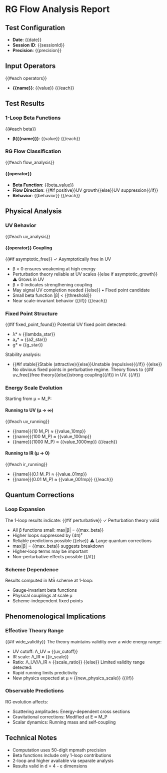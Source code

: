 # RG Flow Analysis Report

## Test Configuration
- **Date**: {{date}}
- **Session ID**: {{sessionId}}
- **Precision**: {{precision}}

## Input Operators
{{#each operators}}
- **{{name}}**: {{value}}
{{/each}}

## Test Results

### 1-Loop Beta Functions
{{#each beta}}
- **β({{name}})**: {{value}}
{{/each}}

### RG Flow Classification
{{#each flow_analysis}}
#### {{operator}}
- **Beta Function**: {{beta_value}}
- **Flow Direction**: {{#if positive}}UV growth{{else}}UV suppression{{/if}}
- **Behavior**: {{behavior}}
{{/each}}

## Physical Analysis

### UV Behavior
{{#each uv_analysis}}
#### {{operator}} Coupling
{{#if asymptotic_free}}
✓ Asymptotically free in UV
- β < 0 ensures weakening at high energy
- Perturbation theory reliable at UV scales
{{else if asymptotic_growth}}
⚠️ Grows in UV
- β > 0 indicates strengthening coupling
- May signal UV completion needed
{{else}}
• Fixed point candidate
- Small beta function |β| < {{threshold}}
- Near scale-invariant behavior
{{/if}}
{{/each}}

### Fixed Point Structure
{{#if fixed_point_found}}
Potential UV fixed point detected:
- λ* ≈ {{lambda_star}}
- a₂* ≈ {{a2_star}}
- g* ≈ {{g_star}}

Stability analysis:
- {{#if stable}}Stable (attractive){{else}}Unstable (repulsive){{/if}}
{{else}}
No obvious fixed points in perturbative regime.
Theory flows to {{#if uv_free}}free theory{{else}}strong coupling{{/if}} in UV.
{{/if}}

### Energy Scale Evolution
Starting from μ = M_P:

#### Running to UV (μ → ∞)
{{#each uv_running}}
- {{name}}(10 M_P) ≈ {{value_10mp}}
- {{name}}(100 M_P) ≈ {{value_100mp}}
- {{name}}(1000 M_P) ≈ {{value_1000mp}}
{{/each}}

#### Running to IR (μ → 0)
{{#each ir_running}}
- {{name}}(0.1 M_P) ≈ {{value_01mp}}
- {{name}}(0.01 M_P) ≈ {{value_001mp}}
{{/each}}

## Quantum Corrections

### Loop Expansion
The 1-loop results indicate:
{{#if perturbative}}
✓ Perturbation theory valid
- All β functions small: max|β| = {{max_beta}}
- Higher loops suppressed by (4π)²
- Reliable predictions possible
{{else}}
⚠️ Large quantum corrections
- max|β| = {{max_beta}} suggests breakdown
- Higher-loop terms may be important
- Non-perturbative effects possible
{{/if}}

### Scheme Dependence
Results computed in MS̄ scheme at 1-loop:
- Gauge-invariant beta functions
- Physical couplings at scale μ
- Scheme-independent fixed points

## Phenomenological Implications

### Effective Theory Range
{{#if wide_validity}}
The theory maintains validity over a wide energy range:
- UV cutoff: Λ_UV ≈ {{uv_cutoff}}
- IR scale: Λ_IR ≈ {{ir_scale}}
- Ratio: Λ_UV/Λ_IR ≈ {{scale_ratio}}
{{else}}
Limited validity range detected:
- Rapid running limits predictivity
- New physics expected at μ ≈ {{new_physics_scale}}
{{/if}}

### Observable Predictions
RG evolution affects:
- Scattering amplitudes: Energy-dependent cross sections
- Gravitational corrections: Modified at E ≈ M_P
- Scalar dynamics: Running mass and self-coupling

## Technical Notes
- Computation uses 50-digit mpmath precision
- Beta functions include only 1-loop contributions
- 2-loop and higher available via separate analysis
- Results valid in d = 4 - ε dimensions